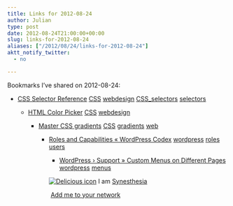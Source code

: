```yaml
---
title: Links for 2012-08-24
author: Julian
type: post
date: 2012-08-24T21:00:00+00:00
slug: links-for-2012-08-24 
aliases: ["/2012/08/24/links-for-2012-08-24"]
aktt_notify_twitter:
  - no

---
```

Bookmarks I&#8217;ve shared on 2012-08-24:

  * [CSS Selector Reference][1] 
    [CSS][2] [webdesign][3] [CSS_selectors][4] [selectors][5] </li> 
    
      * [HTML Color Picker][6] 
        [CSS][2] [webdesign][3] </li> 
        
          * [Master CSS gradients][7] 
            [CSS][2] [gradients][8] [web][9] </li> 
            
              * [Roles and Capabilities &laquo; WordPress Codex][10] 
                [wordpress][11] [roles][12] [users][13] </li> 
                
                  * [WordPress &rsaquo; Support &raquo; Custom Menus on Different Pages][14] 
                    [wordpress][11] [menus][15] </li> </ul> 
                    
                    <p class="deliciouslink">
                      <a href="https://del.icio.us/synesthesia" title="See all my bookmarks on del.icio.us"><img src="https://www.synesthesia.co.uk/images/deliciousicon.jpg" alt="Delicious icon" /></a>&nbsp;I am <a href="https://del.icio.us/synesthesia" title="See all my bookmarks on del.icio.us">Synesthesia</a>
                    </p>
                    
                    <p class="deliciouslink">
                      <a href="https://del.icio.us/network?add=synesthesia" title="Add me to your del.icio.us network"><img src="https://www.synesthesia.co.uk/images/add.gif" alt="" /></a>&nbsp;<a href="https://del.icio.us/network?add=synesthesia" title="Add me to your del.icio.us network">Add me to your network</a>
                    </p>

 [1]: https://www.w3schools.com/cssref/css_selectors.asp
 [2]: https://www.delicious.com/synesthesia/CSS
 [3]: https://www.delicious.com/synesthesia/webdesign
 [4]: https://www.delicious.com/synesthesia/CSS_selectors
 [5]: https://www.delicious.com/synesthesia/selectors
 [6]: https://www.w3schools.com/tags/ref_colorpicker.asp
 [7]: https://www.netmagazine.com/tutorials/master-css-gradients
 [8]: https://www.delicious.com/synesthesia/gradients
 [9]: https://www.delicious.com/synesthesia/web
 [10]: https://codex.wordpress.org/Roles_and_Capabilities
 [11]: https://www.delicious.com/synesthesia/wordpress
 [12]: https://www.delicious.com/synesthesia/roles
 [13]: https://www.delicious.com/synesthesia/users
 [14]: https://wordpress.org/support/topic/custom-menus-on-different-pages
 [15]: https://www.delicious.com/synesthesia/menus